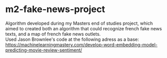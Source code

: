 # m2-fake-news-project
Algorithm developed during my Masters end of studies project, which aimed to created both an algorithm that could recognize french fake news texts, and a map of french fake news outlets.
<br>
Used Jason Brownlee's code at the following adress as a base: https://machinelearningmastery.com/develop-word-embedding-model-predicting-movie-review-sentiment/

